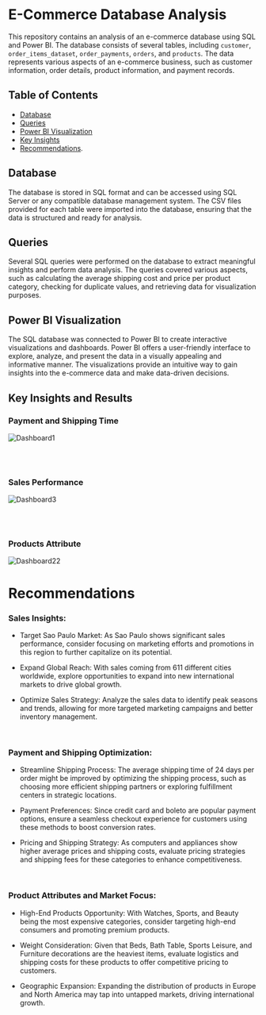 # E-Commerce Database Analysis

This repository contains an analysis of an e-commerce database using SQL and Power BI. The database consists of several tables, including `customer`, `order_items_dataset`, `order_payments`, `orders`, and `products`. The data represents various aspects of an e-commerce business, such as customer information, order details, product information, and payment records.

## Table of Contents

- [Database](#database)
- [Queries](#queries)
- [Power BI Visualization](#power-bi-visualization)
- [Key Insights](#key-insights)
- [Recommendations](#Recommendations).

## Database

The database is stored in SQL format and can be accessed using SQL Server or any compatible database management system. The CSV files provided for each table were imported into the database, ensuring that the data is structured and ready for analysis.

## Queries

Several SQL queries were performed on the database to extract meaningful insights and perform data analysis. The queries covered various aspects, such as calculating the average shipping cost and price per product category, checking for duplicate values, and retrieving data for visualization purposes.

## Power BI Visualization

The SQL database was connected to Power BI to create interactive visualizations and dashboards. Power BI offers a user-friendly interface to explore, analyze, and present the data in a visually appealing and informative manner. The visualizations provide an intuitive way to gain insights into the e-commerce data and make data-driven decisions.


## Key Insights and Results
  ### Payment and Shipping Time

![Dashboard1](https://github.com/leanhkienn/E-commerceDataAnalysis/assets/116093407/9e982539-639b-452a-a453-25de573e137d)

<br>
<br>

  ### Sales Performance
![Dashboard3](https://github.com/leanhkienn/E-commerceDataAnalysis/assets/116093407/ad1cb5b5-a76a-4b98-986d-07912febb03d)

<br>
<br>

  ### Products Attribute
![Dashboard22](https://github.com/leanhkienn/E-commerceDataAnalysis/assets/116093407/3585b80f-e35b-4ad6-9ce1-56d96893ff44)



# Recommendations

### Sales Insights:

- Target Sao Paulo Market: As Sao Paulo shows significant sales performance, consider focusing on marketing efforts and promotions in this region to further capitalize on its potential.

- Expand Global Reach: With sales coming from 611 different cities worldwide, explore opportunities to expand into new international markets to drive global growth.

- Optimize Sales Strategy: Analyze the sales data to identify peak seasons and trends, allowing for more targeted marketing campaigns and better inventory management.

<br>

### Payment and Shipping Optimization:

- Streamline Shipping Process: The average shipping time of 24 days per order might be improved by optimizing the shipping process, such as choosing more efficient shipping partners or exploring fulfillment centers in strategic locations.

- Payment Preferences: Since credit card and boleto are popular payment options, ensure a seamless checkout experience for customers using these methods to boost conversion rates.

- Pricing and Shipping Strategy: As computers and appliances show higher average prices and shipping costs, evaluate pricing strategies and shipping fees for these categories to enhance competitiveness.

<br>

### Product Attributes and Market Focus:

- High-End Products Opportunity: With Watches, Sports, and Beauty being the most expensive categories, consider targeting high-end consumers and promoting premium products.
  
- Weight Consideration: Given that Beds, Bath Table, Sports Leisure, and Furniture decorations are the heaviest items, evaluate logistics and shipping costs for these products to offer competitive pricing to customers.
  
- Geographic Expansion: Expanding the distribution of products in Europe and North America may tap into untapped markets, driving international growth.


